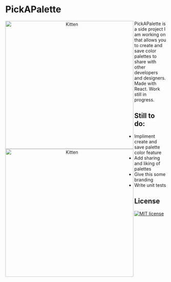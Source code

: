 # PickAPalette


<p align="center">
  <img src="https://user-images.githubusercontent.com/12801900/71949650-52182b00-31a2-11ea-8bf9-3a0932a78e25.png" alt="Kitten"    title="PickAPalette" width="400" align="left" />
   <img src="https://user-images.githubusercontent.com/12801900/71949896-3cefcc00-31a3-11ea-904b-6d859a5ab4c3.png" alt="Kitten"    title="PickAPalette" width="400" align="left" />
</p>


<p align"left"
![GitHub last commit](https://img.shields.io/github/last-commit/jsquardo/PickAPalette?style=flat-square) [![GitHub issues](https://img.shields.io/github/issues/Naereen/StrapDown.js.svg)](https://GitHub.com/jsquardo/PickAPalette/issues/)
</p>

PickAPalette is a side project I am working on that allows you to create and save color palettes to share with other developers and designers. Made with React. Work still in progress.


## Still to do:
 *  Impliment create and save palette color feature
 *  Add sharing and liking of palettes
 *  Give this some branding
 *  Write unit tests


License
----
[![MIT license](https://img.shields.io/badge/License-MIT-blue.svg)](https://lbesson.mit-license.org/)
